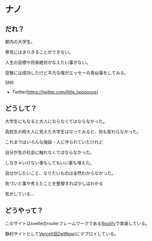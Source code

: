 # ナノ

## だれ？

都内の大学生。

専攻にはまりきることができない。

人生の目標や将来絶対かなえたい事がない。

受験には成功したけど平凡な僕がエッセーの真似事をしてみる。


SNS
 - Twitter[https://twitter.com/little_twooooos]

## どうして？

大学生にもなると大人にならなくてはならなかった。

高校生の時大人に見えた大学生はなってみると、何も変わらなかった。

これまではいろんな施設・人に守られていたけれど

自分が生の社会に触れなくてはならなかった。

しなきゃいけない事もしてもいい事も増えた。

自分がしたいこと、なりたいものは全然わからなかった。

気づいた事や考えたことを整理すれば少しはわかる

気がしている...

## どうやって？

このサイトはsvelteのrouterフレームワークである[Routify](https://routify.dev/)で実装している。

静的サイトとして[Vercel(旧ZeitNow)](https://vercel.com/)にデプロイしている。

